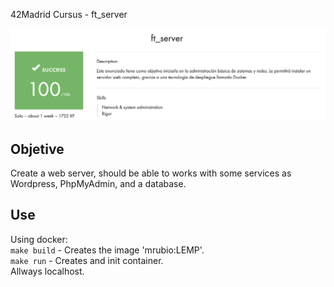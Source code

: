 42Madrid Cursus - ft_server

![ft_server](./100:100.png)

## Objetive

Create a web server, should be able to works with some services as Wordpress, PhpMyAdmin, and a database.

## Use

Using docker:<br/>
`make build` - Creates the image 'mrubio:LEMP'.<br/>
`make run` - Creates and init container.<br/>
Allways localhost.
